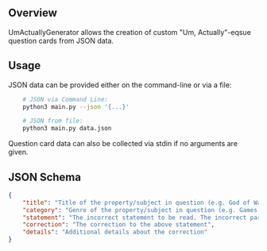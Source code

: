 ## Overview

UmActuallyGenerator allows the creation of custom "Um, Actually"-eqsue question cards from JSON data.


## Usage

JSON data can be provided either on the command-line or via a file:

```bash
    # JSON via Command Line:
    python3 main.py --json '{...}'

    # JSON from file:
    python3 main.py data.json
```

Question card data can also be collected via stdin if no arguments are given.

## JSON Schema

```json
{
    "title": "Title of the property/subject in question (e.g. God of War, Akira, etc.)",
    "category": "Genre of the property/subject in question (e.g. Games, TV, etc.)",
    "statement": "The incorrect statement to be read. The incorrect part to be highlighted should be placed within square brackets [like this]",
    "correction": "The correction to the above statement",
    "details": "Additional details about the correction"
}
```
